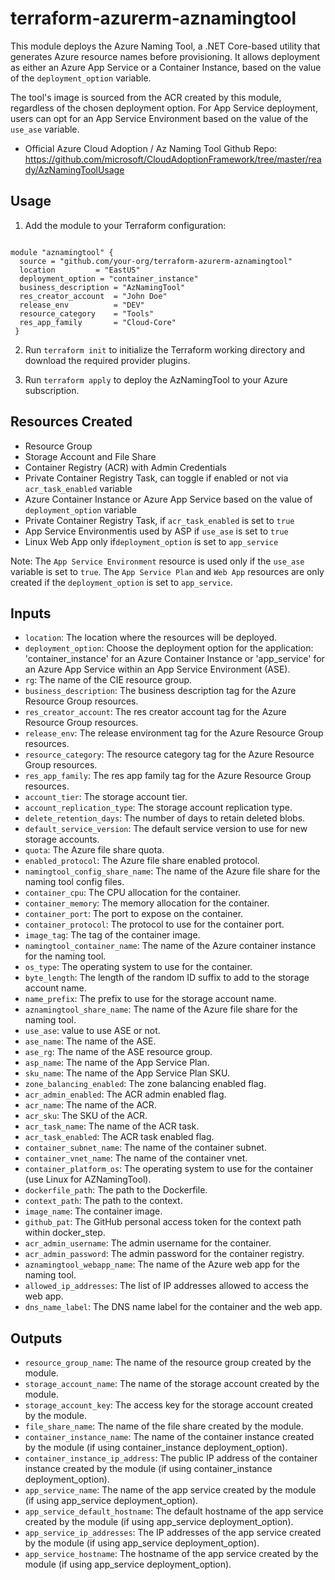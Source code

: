 terraform-azurerm-aznamingtool
==============================

This module deploys the Azure Naming Tool, a .NET Core-based utility that generates Azure resource names before provisioning. It allows deployment as either an Azure App Service or a Container Instance, based on the value of the `deployment_option` variable.

The tool's image is sourced from the ACR created by this module, regardless of the chosen deployment option. For App Service deployment, users can opt for an App Service Environment based on the value of the `use_ase` variable.

 - Official Azure Cloud Adoption / Az Naming Tool Github Repo: https://github.com/microsoft/CloudAdoptionFramework/tree/master/ready/AzNamingToolUsage

Usage
-----

1.  Add the module to your Terraform configuration:

```hcl:

module "aznamingtool" {
  source = "github.com/your-org/terraform-azurerm-aznamingtool"
  location         = "EastUS"
  deployment_option = "container_instance"
  business_description = "AzNamingTool"
  res_creator_account  = "John Doe"
  release_env          = "DEV"
  resource_category    = "Tools"
  res_app_family       = "Cloud-Core"
 }
```

2.  Run `terraform init` to initialize the Terraform working directory and download the required provider plugins.

3.  Run `terraform apply` to deploy the AzNamingTool to your Azure subscription.

Resources Created
-----------------

-   Resource Group
-   Storage Account and File Share
-   Container Registry (ACR) with Admin Credentials
-   Private Container Registry Task, can toggle if enabled or not via `acr_task_enabled` variable
-   Azure Container Instance or Azure App Service based on the value of `deployment_option` variable
-   Private Container Registry Task, if `acr_task_enabled` is set to `true`
-   App Service Environmentis used by ASP if `use_ase` is set to `true`
-   Linux Web App only if`deployment_option` is set to `app_service`

Note: The `App Service Environment` resource is used only if the `use_ase` variable is set to `true`. The `App Service Plan` and `Web App` resources are only created if the `deployment_option` is set to `app_service`.


Inputs
------

-   `location`: The location where the resources will be deployed.
-   `deployment_option`: Choose the deployment option for the application: 'container_instance' for an Azure Container Instance or 'app_service' for an Azure App Service within an App Service Environment (ASE).
-   `rg`: The name of the CIE resource group.
-   `business_description`: The business description tag for the Azure Resource Group resources.
-   `res_creator_account`: The res creator account tag for the Azure Resource Group resources.
-   `release_env`: The release environment tag for the Azure Resource Group resources.
-   `resource_category`: The resource category tag for the Azure Resource Group resources.
-   `res_app_family`: The res app family tag for the Azure Resource Group resources.
-   `account_tier`: The storage account tier.
-   `account_replication_type`: The storage account replication type.
-   `delete_retention_days`: The number of days to retain deleted blobs.
-   `default_service_version`: The default service version to use for new storage accounts.
-   `quota`: The Azure file share quota.
-   `enabled_protocol`: The Azure file share enabled protocol.
-   `namingtool_config_share_name`: The name of the Azure file share for the naming tool config files.
-   `container_cpu`: The CPU allocation for the container.
-   `container_memory`: The memory allocation for the container.
-   `container_port`: The port to expose on the container.
-   `container_protocol`: The protocol to use for the container port.
-   `image_tag`: The tag of the container image.
-   `namingtool_container_name`: The name of the Azure container instance for the naming tool.
-   `os_type`: The operating system to use for the container.
-   `byte_length`: The length of the random ID suffix to add to the storage account name.
-   `name_prefix`: The prefix to use for the storage account name.
-   `aznamingtool_share_name`: The name of the Azure file share for the naming tool.
-   `use_ase`: value to use ASE or not.
-   `ase_name`: The name of the ASE.
-   `ase_rg`: The name of the ASE resource group.
-   `asp_name`: The name of the App Service Plan.
-   `sku_name`: The name of the App Service Plan SKU.
-   `zone_balancing_enabled`: The zone balancing enabled flag.
-   `acr_admin_enabled`: The ACR admin enabled flag.
-   `acr_name`: The name of the ACR.
-   `acr_sku`: The SKU of the ACR.
-   `acr_task_name`: The name of the ACR task.
-   `acr_task_enabled`: The ACR task enabled flag.
-   `container_subnet_name`: The name of the container subnet.
-   `container_vnet_name`: The name of the container vnet.
-   `container_platform_os`: The operating system to use for the container (use Linux for AZNamingTool).
-   `dockerfile_path`: The path to the Dockerfile.
-   `context_path`: The path to the context.
-   `image_name`: The container image.
-   `github_pat`: The GitHub personal access token for the context path within docker_step.
-   `acr_admin_username`: The admin username for the container.
-   `acr_admin_password`: The admin password for the container registry.
-   `aznamingtool_webapp_name`: The name of the Azure web app for the naming tool.
-   `allowed_ip_addresses`: The list of IP addresses allowed to access the web app.
-   `dns_name_label`: The DNS name label for the container and the web app.

Outputs
-------

-   `resource_group_name`: The name of the resource group created by the module.
-   `storage_account_name`: The name of the storage account created by the module.
-   `storage_account_key`: The access key for the storage account created by the module.
-   `file_share_name`: The name of the file share created by the module.
-   `container_instance_name`: The name of the container instance created by the module (if using container_instance deployment_option).
-   `container_instance_ip_address`: The public IP address of the container instance created by the module (if using container_instance deployment_option).
-   `app_service_name`: The name of the app service created by the module (if using app_service deployment_option).
-   `app_service_default_hostname`: The default hostname of the app service created by the module (if using app_service deployment_option).
-   `app_service_ip_addresses`: The IP addresses of the app service created by the module (if using app_service deployment_option).
-   `app_service_hostname`: The hostname of the app service created by the module (if using app_service deployment_option).

 